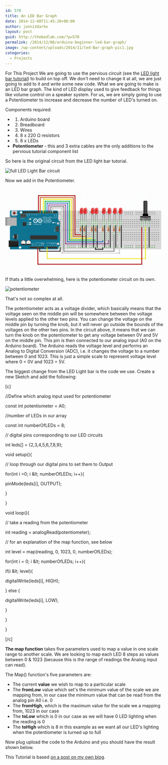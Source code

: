 ```yaml
---
id: 570
title: An LED Bar Graph
date: 2014-12-08T11:45:20+00:00
author: jonni3darko
layout: post
guid: http://thebedlab.com/?p=570
permalink: /2014/12/08/arduino-beginner-led-bar-graph/
image: /wp-content/uploads/2014/11/led-Bar-graph-pic1.jpg
categories:
  - Projects
---
```

For This Project We are going to use the pervious circuit (see the [LED light bar tutorial](http://thebedlab.com/beginning-arduino-led-light-bar "LED Light Bar tutorial")) to build on top off. We don't need to change it at all, we are just going to add to it and write some new code. What we are going to make is an LED bar graph. The kind of LED display used to give feedback for things like volume control on a speaker system. For us, we are simply going to use a Potentiometer to increase and decrease the number of LED's turned on.

Components required:

  * 1. Arduino board
  * 2. Breadboard
  * 3. Wires
  * 4. 8 x 220 Ω resistors
  * 5. 8 x LEDs
  * **Potentiometer** - this and 3 extra cables are the only additions to the pervious tutorial component list

So here is the original circuit from the LED light bar tutorial.

![full LED Light Bar circuit](http://thebedlab.com/wp-content/uploads/2014/11/full-circuit-1024x621.png)

Now we add in the Potentiometer.

![led bar graph](/wp-content/uploads/2014/11/led-bar-graph1-1024x543.png)

If thats a little overwhelming, here is the potentiometer circuit on its own.

![potentiometer](http://thebedlab.com/wp-content/uploads/2014/11/potentiometer-1024x518.png)

That's not so complex at all.

The potentiometer acts as a voltage divider, which basically means that the voltage seen on the middle pin will be somewhere between the voltage levels applied to the other two pins. You can change the voltage on the middle pin by turning the knob, but it will never go outside the bounds of the voltages on the other two pins. In the circuit above, it means that we can turn the knob on the potentiometer to get any voltage between 0V and 5V on the middle pin. This pin is then connected to our analog input (A0 on the Arduino board). The Arduino reads the voltage level and performs an Analog to Digital Conversion (ADC), i.e. it changes the voltage to a number between 0 and 1023. This is just a simple scale to represent voltage level where 0 = 0V and 1023 = 5V.

The biggest change from the LED Light bar is the code we use. Create a new Sketch and add the following:

[c]
  
//Define which analog input used for potentiometer
  
const int potentiometer = A0;
  
//number of LEDs in our array
  
const int numberOfLEDs = 8;
  
// digital pins corresponding to our LED circuits
  
int leds[] = {2,3,4,5,6,7,8,9};

void setup(){
	  
// loop through our digital pins to set them to Output
	  
for(int i =0; i &amp;lt; numberOfLEDs; i++){
		  
pinMode(leds[i], OUTPUT);
	  
}
  
}

void loop(){
	  
// take a reading from the potentiometer
	  
int reading = analogRead(potentiometer);
	  
// for an explanation of the map function, see below
	  
int level = map(reading, 0, 1023, 0, numberOfLEDs);

for(int i = 0; i &amp;lt; numberOfLEDs; i++){
		  
if(i &amp;lt; level){
			  
digitalWrite(leds[i], HIGH);
		  
} else {
			  
digitalWrite(leds[i], LOW);
		  
}
	  
}
  
}
  
[/c]

**The map function** takes five parameters used to map a value in one scale range to another scale. We are looking to map each LED 8 steps as values between 0 & 1023 (because this is the range of readings the Analog input can read).
  
The Map() function's five parameters are:

  * The current **value** we wish to map to a particular scale 
  * The **fromLow** value which set's the minimum value of the scale we are mapping from, in our case the minimum value that can be read from the analog pin A0 i.e. 0 
  * The **fromHigh**, which is the maximum value for the scale we a mapping from, 1023 in our case
  * The **toLow** which is 0 in our case as we will have 0 LED lighting when the reading is 0 
  * The **toHigh** which is 8 in this example as we want all our LED's lighting when the potentiometer is turned up to full 

Now plug upload the code to the Arduino and you should have the result shown below.



This Tutorial is based [on a post on my own blog](http://blog.jonnie.io/led-bar-graph/ "jonnie.io : led-bar-graph").